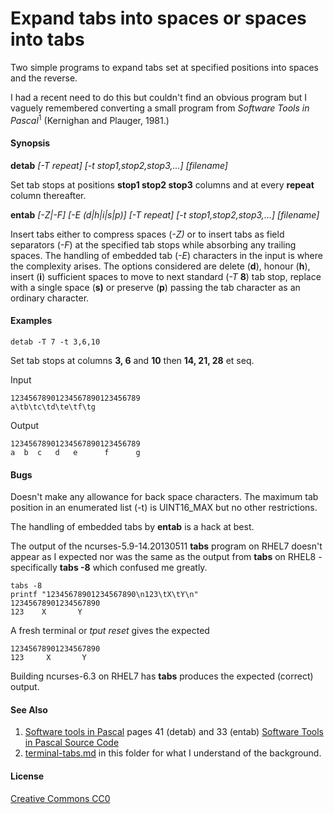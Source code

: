 # Expand tabs into spaces or spaces into tabs

Two simple programs to expand tabs set at specified positions into spaces and
the reverse.

I had a recent need to do this but couldn't find an obvious program but I vaguely remembered converting a small program from *Software Tools in Pascal*<sup>1</sup>  (Kernighan and  Plauger, 1981.) 

#### Synopsis

**detab**  *[-T repeat]*  *[-t stop1,stop2,stop3,...]*  *[filename]*

Set tab stops at positions **stop1 stop2 stop3** columns and at every **repeat** column thereafter.

**entab**  *[-Z|-F]*  *[-E  (d|h|i|s|p)]*  *[-T repeat]*  *[-t stop1,stop2,stop3,...]*  *[filename]*

Insert tabs either to compress spaces (*-Z)* or to insert tabs as field separators (*-F*) at the specified tab stops while absorbing any trailing spaces.
The handling of embedded tab (*-E*) characters in the input is where the complexity arises. The options considered are delete (**d**), honour (**h**), insert (**i**) sufficient spaces to move to next standard (*-T* **8**) tab stop, replace with a single space (**s)** or preserve (**p**) passing the tab character as an ordinary character.

#### Examples

`detab -T 7 -t 3,6,10`

Set tab stops at columns **3, 6** and **10** then **14, 21, 28** et seq.

Input

```
12345678901234567890123456789
a\tb\tc\td\te\tf\tg
```

Output

```
12345678901234567890123456789
a  b  c   d   e      f      g
```

#### Bugs
Doesn't make any allowance for back space characters.
The maximum tab position in an enumerated list (-t) is UINT16_MAX
but no other restrictions.

The handling of embedded tabs by **entab** is a hack at best.

The output of the ncurses-5.9-14.20130511 **tabs** program on RHEL7 doesn't appear as I expected nor was the same as the output from **tabs** on RHEL8 - specifically **tabs -8** which confused me greatly.

````
tabs -8
printf "12345678901234567890\n123\tX\tY\n"
12345678901234567890
123    X       Y
````

A fresh terminal or *tput reset* gives the expected

````
12345678901234567890
123     X       Y
````

Building ncurses-6.3 on RHEL7 has **tabs** produces the expected (correct) output.
#### See Also

1. [ Software tools in Pascal](https://openlibrary.org/books/OL4258115M/Software_tools_in_Pascal) pages 41 (detab) and 33 (entab)   [Software Tools in Pascal Source Code](https://github.com/jchenry/software-tools)
2. [ terminal-tabs.md](terminal-tabs.md) in this folder for what I understand of the background.

#### License
[Creative Commons CC0](http://creativecommons.org/publicdomain/zero/1.0/legalcode)
